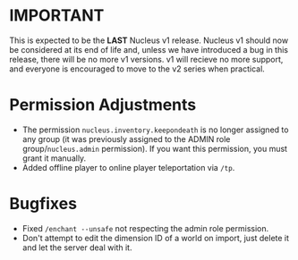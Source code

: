 # IMPORTANT

This is expected to be the **LAST** Nucleus v1 release. Nucleus v1 should now be considered at its end of life and, unless we have introduced a bug in this release, there
will be no more v1 versions. v1 will recieve no more support, and everyone is encouraged to move to the v2 series when practical.  

# Permission Adjustments

* The permission `nucleus.inventory.keepondeath` is no longer assigned to any group (it was previously assigned to the ADMIN role group/`nucleus.admin` permission). If you want this permission, you must grant it manually.
* Added offline player to online player teleportation via `/tp`.

# Bugfixes

* Fixed `/enchant --unsafe` not respecting the admin role permission.
* Don't attempt to edit the dimension ID of a world on import, just delete it and let the server deal with it. 